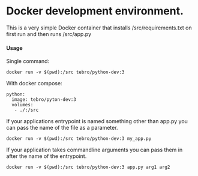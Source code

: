 # Docker development environment.
This is a very simple Docker container that installs /src/requirements.txt on first run and then runs /src/app.py


#### Usage

Single command:

`docker run -v $(pwd):/src tebro/python-dev:3`

With docker compose:

```
python:
  image: tebro/pyton-dev:3
  volumes:
   - ./:/src
```

If your applications entrypoint is named something other than app.py you can pass the name of the file as a parameter.

`docker run -v $(pwd):/src tebro/python-dev:3 my_app.py`

If your application takes commandline arguments you can pass them in after the name of the entrypoint.

`docker run -v $(pwd):/src tebro/python-dev:3 app.py arg1 arg2`
